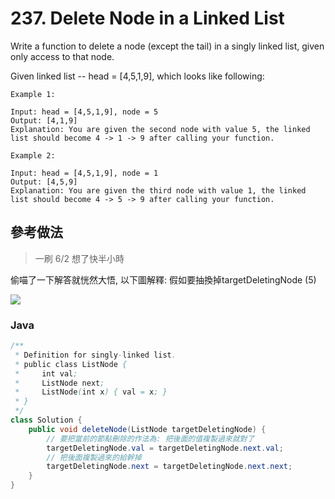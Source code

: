 # 237. Delete Node in a Linked List

Write a function to delete a node (except the tail) in a singly linked list, given only access to that node.

Given linked list -- head = [4,5,1,9], which looks like following:

```
Example 1:

Input: head = [4,5,1,9], node = 5
Output: [4,1,9]
Explanation: You are given the second node with value 5, the linked list should become 4 -> 1 -> 9 after calling your function.
```
```
Example 2:

Input: head = [4,5,1,9], node = 1
Output: [4,5,9]
Explanation: You are given the third node with value 1, the linked list should become 4 -> 5 -> 9 after calling your function.
```

## 參考做法

> 一刷 6/2 想了快半小時

偷喵了一下解答就恍然大悟, 以下圖解釋:
假如要抽換掉targetDeletingNode (5)

![](https://i.imgur.com/xrKkigx.png)

### Java

```java
/**
 * Definition for singly-linked list.
 * public class ListNode {
 *     int val;
 *     ListNode next;
 *     ListNode(int x) { val = x; }
 * }
 */
class Solution {
    public void deleteNode(ListNode targetDeletingNode) {
        // 要把當前的節點刪除的作法為: 把後面的值複製過來就對了
        targetDeletingNode.val = targetDeletingNode.next.val;
        // 把後面複製過來的給幹掉
        targetDeletingNode.next = targetDeletingNode.next.next;
    }
}
```
